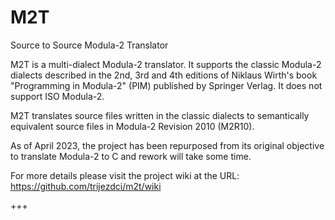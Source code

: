 # M2T

Source to Source Modula-2 Translator

M2T is a multi-dialect Modula-2 translator. It supports the classic Modula-2 dialects described in the 2nd, 3rd and 4th editions of Niklaus Wirth's book "Programming in Modula-2" (PIM) published by Springer Verlag. It does not support ISO Modula-2.

M2T translates source files written in the classic dialects to semantically equivalent source files in Modula-2 Revision 2010 (M2R10).

As of April 2023, the project has been repurposed from its original objective to translate Modula-2 to C and rework will take some time.

For more details please visit the project wiki at the URL:
https://github.com/trijezdci/m2t/wiki

+++

